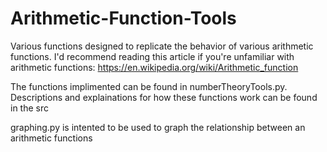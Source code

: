# Arithmetic-Function-Tools
Various functions designed to replicate the behavior of various arithmetic functions. 
I'd recommend reading this article if you're unfamiliar with arithmetic functions: https://en.wikipedia.org/wiki/Arithmetic_function

The functions implimented can be found in numberTheoryTools.py. Descriptions and explainations for how these functions work can be found in the src

graphing.py is intented to be used to graph the relationship between an arithmetic functions
